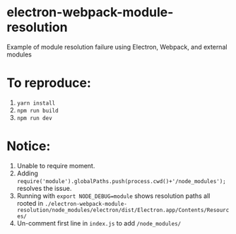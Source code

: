 # electron-webpack-module-resolution
Example of module resolution failure using Electron, Webpack, and external modules

# To reproduce:
1. `yarn install`
2. `npm run build`
3. `npm run dev`

# Notice:
1. Unable to require moment.
2. Adding `require('module').globalPaths.push(process.cwd()+'/node_modules');` resolves the issue.
3. Running with `export NODE_DEBUG=module` shows resolution paths all rooted in `./electron-webpack-module-resolution/node_modules/electron/dist/Electron.app/Contents/Resources/`
4. Un-comment first line in `index.js` to add `/node_modules/`
